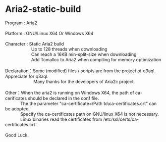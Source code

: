 # Aria2-static-build
Program : Aria2</br>
</br>
Platform : GNU/Linux X64 Or Windows X64</br>
</br>
Character : Static Aria2 build</br>
&ensp;&ensp;&ensp;&ensp;&ensp;&ensp;&ensp;&ensp;&ensp;&ensp;&ensp;&ensp;Up to 128 threads when downloading</br>
&ensp;&ensp;&ensp;&ensp;&ensp;&ensp;&ensp;&ensp;&ensp;&ensp;&ensp;&ensp;Can reach a 16KB min-split-size when downloading</br>
&ensp;&ensp;&ensp;&ensp;&ensp;&ensp;&ensp;&ensp;&ensp;&ensp;&ensp;&ensp;Add Tcmalloc to Aria2 when compiling for memory optimization</br>
</br>
Declaration：Some (modified) files / scripts are from the project of q3aql. Appreciate for q3aql.</br>
&ensp;&ensp;&ensp;&ensp;&ensp;&ensp;&ensp;&ensp;&ensp;&ensp;&ensp;&ensp;&ensp;Many thanks for the developers of Aria2c project.</br>
</br>
Other：When the aria2 is running on Windows X64, the path of ca-cerificates should be declared in the conf file.</br>
&ensp;&ensp;&ensp;&ensp;&ensp;&ensp;&ensp;The the parameter "ca-certificate=\Path to\ca-certificates.crt" can be adopted. </br>
&ensp;&ensp;&ensp;&ensp;&ensp;&ensp;&ensp;Specify the ca-certificates path on GNU/linux X64 is not necessary.</br>
&ensp;&ensp;&ensp;&ensp;&ensp;&ensp;&ensp;Linux binaries read the certificates from /etc/ssl/certs/ca-certificates.crt .</br>
</br>
Good Luck.


